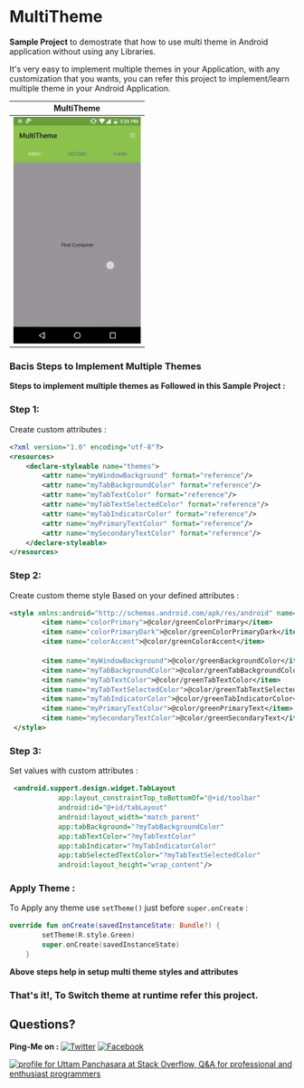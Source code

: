 # MultiTheme

**Sample Project** to demostrate that how to use multi theme in Android application without using any Libraries.

It's very easy to implement multiple themes in your Application, with any customization that you wants, you can refer this project to implement/learn multiple theme in your Android Application.

| MultiTheme |
| -------------------------------- |
| <img src="https://github.com/UttamPanchasara/MultiTheme/blob/master/app/src/main/assets/gif/multitheme.gif" height="400" alt="Screenshot"/> |

### Bacis Steps to Implement Multiple Themes

**Steps to implement multiple themes as Followed in this Sample Project :**

### Step 1:
Create custom attributes :

```xml
<?xml version="1.0" encoding="utf-8"?>
<resources>
    <declare-styleable name="themes">
        <attr name="myWindowBackground" format="reference"/>
        <attr name="myTabBackgroundColor" format="reference"/>
        <attr name="myTabTextColor" format="reference"/>
        <attr name="myTabTextSelectedColor" format="reference"/>
        <attr name="myTabIndicatorColor" format="reference"/>
        <attr name="myPrimaryTextColor" format="reference"/>
        <attr name="mySecondaryTextColor" format="reference"/>
    </declare-styleable>
</resources>
```

### Step 2:
Create custom theme style Based on your defined attributes :

```xml
<style xmlns:android="http://schemas.android.com/apk/res/android" name="Green">
        <item name="colorPrimary">@color/greenColorPrimary</item>
        <item name="colorPrimaryDark">@color/greenColorPrimaryDark</item>
        <item name="colorAccent">@color/greenColorAccent</item>

        <item name="myWindowBackground">@color/greenBackgroundColor</item>
        <item name="myTabBackgroundColor">@color/greenTabBackgroundColor</item>
        <item name="myTabTextColor">@color/greenTabTextColor</item>
        <item name="myTabTextSelectedColor">@color/greenTabTextSelectedColor</item>
        <item name="myTabIndicatorColor">@color/greenTabIndicatorColor</item>
        <item name="myPrimaryTextColor">@color/greenPrimaryText</item>
        <item name="mySecondaryTextColor">@color/greenSecondaryText</item>
 </style>
```

### Step 3:
Set values with custom attributes :

```xml
 <android.support.design.widget.TabLayout
            app:layout_constraintTop_toBottomOf="@+id/toolbar"
            android:id="@+id/tabLayout"
            android:layout_width="match_parent"
            app:tabBackground="?myTabBackgroundColor"
            app:tabTextColor="?myTabTextColor"
            app:tabIndicator="?myTabIndicatorColor"
            app:tabSelectedTextColor="?myTabTextSelectedColor"
            android:layout_height="wrap_content"/>
```

### Apply Theme :
To Apply any theme use `setTheme()` just before `super.onCreate` :
```kotlin
override fun onCreate(savedInstanceState: Bundle?) {
        setTheme(R.style.Green)
        super.onCreate(savedInstanceState)
    }
```

**Above steps help in setup multi theme styles and attributes**

### That's it!, To Switch theme at runtime refer this project.

## Questions?
 
 **Ping-Me on :**  [![Twitter](https://img.shields.io/badge/Twitter-%40UTM__Panchasara-blue.svg)](https://twitter.com/UTM_Panchasara)
[![Facebook](https://img.shields.io/badge/Facebook-Uttam%20Panchasara-blue.svg)](https://www.facebook.com/UttamPanchasara94)

 
 <a href="https://stackoverflow.com/users/5719935/uttam-panchasara">
<img src="https://stackoverflow.com/users/flair/5719935.png" width="208" height="58" alt="profile for Uttam Panchasara at Stack Overflow, Q&amp;A for professional and enthusiast programmers" title="profile for Uttam Panchasara at Stack Overflow, Q&amp;A for professional and enthusiast programmers">
</a>
